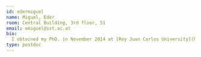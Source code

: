 ```yaml
---
id: edermiguel
name: Miguel, Eder
room: Central Building, 3rd floor, 51
email: emiguel@ist.ac.at
bio:
  I obtained my PhD. in November 2014 at [Rey Juan Carlos University](http://www.urjc.es/) as part of the [Modeling and Virtual Reality Group](http://www.gmrv.es/), where I worked on modeling and estimation of hyperelasticity and deformation models. My PhD. mentor was [Miguel A. Otaduy](http://www.gmrv.es/~motaduy/). Previously I also worked on algorithms for contact simulation between rigid and deformable bodies. My research focuses on physically-based simulation (including data-driven approaches) and its application to computational design and digital fabrication.
type: postdoc
---
```

